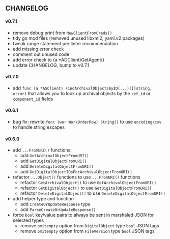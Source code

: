 ## CHANGELOG

#### v0.7.1
  - remove debug print from `NewClientFromCreds()`
  - tidy go mod files (removed unused libxml2, yaml.v2 packages)
  - tweak range statement per linter recommendation
  - add missing error check
  - comment out unused code
  - add error check to (a *ADClient)GetAgent()
  - update CHANGELOG, bump to v0.7.1

#### v0.7.0
  - add `func (a *ASClient) FindArchivalObjectsByID(...)([]string, error)`
    that allows you to look up archival objects by the `ref_id` or `component_id` fields

#### v0.6.1
  - bug fix: rewrite `func (wor WorkOrderRow) String()` to use
    `encoding/csv` to handle string escapes

#### v0.6.0
  - add `...FromURI()` functions:
    - add `GetArchivalObjectFromURI()`
    - add `GetDigitalObjectFromURI()`
    - add `DeleteDigitalObjectFromURI()`
    - add `GetDigitalObjectIDsForArchivalObjectFromURI()`
  - refactor `...Object()` functions to use `...FromURI()` functions
    - refactor `GetArchivalObject()` to use `GetArchivalObjectFromURI()`
    - refactor `GetDigitalObject()` to use `GetDigitalObjectFromURI()`
    - refactor `DeleteDigitalObject()` to use `DeleteDigitalObjectFromURI()`
  - add helper type and function
    - add `CreateOrUpdateResponse` type
    - add `ParseCreateOrUpdateResponse()`
  - force `bool` key/value pairs to always be sent in marshaled JSON for selected types
    - remove `omitempty` option from `DigitalObject` type `bool` JSON tags
    - remove `omitempty` option from `FileVersion` type `bool` JSON tags

